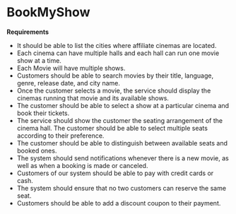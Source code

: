 # BookMyShow

**Requirements**

- It should be able to list the cities where affiliate cinemas are located.
- Each cinema can have multiple halls and each hall can run one movie show at a time.
- Each Movie will have multiple shows.
- Customers should be able to search movies by their title, language, genre, release date, and city name.
- Once the customer selects a movie, the service should display the cinemas running that movie and its available shows.
- The customer should be able to select a show at a particular cinema and book their tickets.
- The service should show the customer the seating arrangement of the cinema hall. The customer should be able to select
  multiple seats according to their preference.
- The customer should be able to distinguish between available seats and booked ones.
- The system should send notifications whenever there is a new movie, as well as when a booking is made or canceled.
- Customers of our system should be able to pay with credit cards or cash.
- The system should ensure that no two customers can reserve the same seat.
- Customers should be able to add a discount coupon to their payment.
